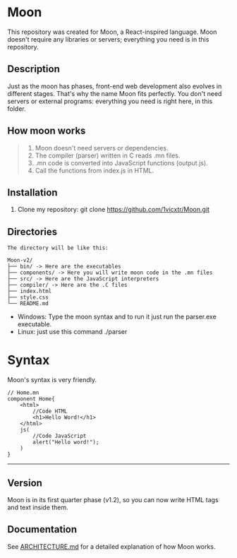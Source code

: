 # Moon 

This repository was created for Moon, a React-inspired language. Moon doesn't require any libraries or servers; everything you need is in this repository.

## Description

Just as the moon has phases, front-end web development also evolves in different stages. That's why the name Moon fits perfectly. You don't need servers or external programs: everything you need is right here, in this folder.

## How moon works

> 1. Moon doesn't need servers or dependencies.
> 2. The compiler (parser) written in C reads .mn files.
> 3. .mn code is converted into JavaScript functions (output.js).
> 4. Call the functions from index.js in HTML.


## Installation

1. Clone my repository: 
 git clone https://github.com/1vicxtr/Moon.git


## Directories

    The directory will be like this:

    Moon-v2/
    ├── bin/ -> Here are the executables
    ├── components/ -> Here you will write moon code in the .mn files
    ├── src/ -> Here are the JavaScript interpreters
    ├── compiler/ -> Here are the .C files
    ├── index.html
    ├── style.css
    └── README.md

- Windows: Type the moon syntax and to run it just run the parser.exe executable.
- Linux: just use this command ./parser


# Syntax 


Moon's syntax is very friendly.
~~~~
// Home.mn
component Home{
    <html>
        //Code HTML
        <h1>Hello Word!</h1>
    </html>
    js(
        //Code JavaScript
        alert("Hello word!");
    )
}
~~~~



***
## Version
Moon is in its first quarter phase (v1.2), so you can now write HTML tags and text inside them. 

## Documentation

See [ARCHITECTURE.md](docs/ARCHITECTURE.md) for a detailed explanation of how Moon works.
